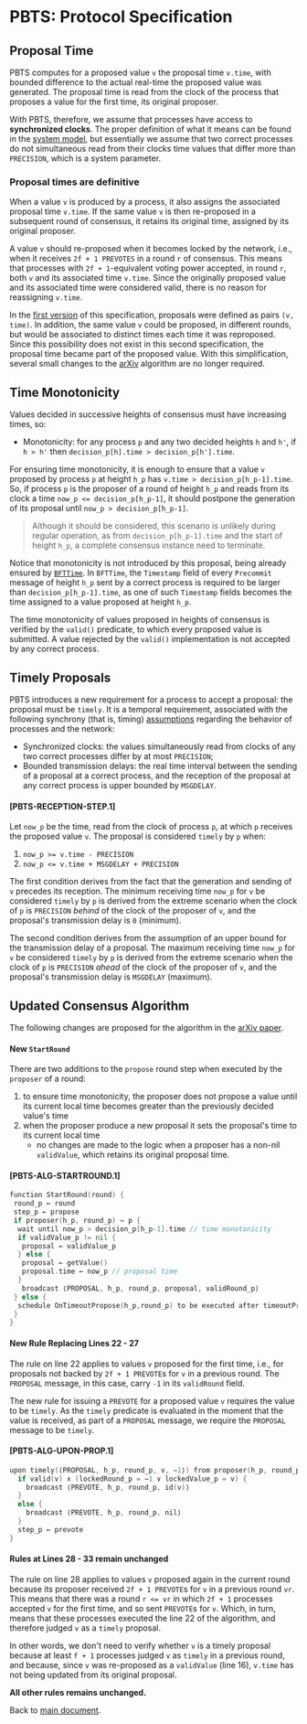 # PBTS: Protocol Specification

## Proposal Time

PBTS computes for a proposed value `v` the proposal time `v.time`, with bounded difference to the actual real-time the proposed value was generated.
The proposal time is read from the clock of the process that proposes a value for the first time, its original proposer.

With PBTS, therefore, we assume that processes have access to **synchronized clocks**.
The proper definition of what it means can be found in the [system model][sysmodel],
but essentially we assume that two correct processes do not simultaneous read from their clocks
time values that differ more than `PRECISION`, which is a system parameter.

### Proposal times are definitive

When a value `v` is produced by a process, it also assigns the associated proposal time `v.time`.
If the same value `v` is then re-proposed in a subsequent round of consensus,
it retains its original time, assigned by its original proposer.

A value `v` should re-proposed when it becomes locked by the network, i.e., when it receives `2f + 1 PREVOTES` in a round `r` of consensus.
This means that processes with `2f + 1`-equivalent voting power accepted, in round `r`, both `v` and its associated time `v.time`.
Since the originally proposed value and its associated time were considered valid, there is no reason for reassigning `v.time`.

In the [first version][algorithm_v1] of this specification, proposals were defined as pairs `(v, time)`.
In addition, the same value `v` could be proposed, in different rounds, but would be associated to distinct times each time it was reproposed.
Since this possibility does not exist in this second specification, the proposal time became part of the proposed value.
With this simplification, several small changes to the [arXiv][arXiv] algorithm are no longer required.

## Time Monotonicity

Values decided in successive heights of consensus must have increasing times, so:

- Monotonicity: for any process `p` and any two decided heights `h` and `h'`, if `h > h'` then `decision_p[h].time > decision_p[h'].time`.

For ensuring time monotonicity, it is enough to ensure that a value `v` proposed by process `p` at height `h_p` has `v.time > decision_p[h_p-1].time`.
So, if process `p` is the proposer of a round of height `h_p` and reads from its clock a time `now_p <= decision_p[h_p-1]`,
it should postpone the generation of its proposal until `now_p > decision_p[h_p-1]`.

> Although it should be considered, this scenario is unlikely during regular operation,
as from `decision_p[h_p-1].time` and the start of height `h_p`, a complete consensus instance need to terminate.

Notice that monotonicity is not introduced by this proposal, being already ensured by  [`BFTTime`][bfttime].
In `BFTTime`, the `Timestamp` field of every `Precommit` message of height `h_p` sent by a correct process is required to be larger than `decision_p[h_p-1].time`, as one of such `Timestamp` fields becomes the time assigned to a value proposed at height `h_p`.

The time monotonicity of values proposed in heights of consensus is verified by the `valid()` predicate, to which every proposed value is submitted.
A value rejected by the `valid()` implementation is not accepted by any correct process.

## Timely Proposals

PBTS introduces a new requirement for a process to accept a proposal: the proposal must be `timely`.
It is a temporal requirement, associated with the following synchrony (that is, timing)
[assumptions][sysmodel] regarding the behavior of processes and the network:

- Synchronized clocks: the values simultaneously read from clocks of any two correct processes differ by at most `PRECISION`;
- Bounded transmission delays: the real time interval between the sending of a proposal at a correct process, and the reception of the proposal at any correct process is upper bounded by `MSGDELAY`.

#### **[PBTS-RECEPTION-STEP.1]**

Let `now_p` be the time, read from the clock of process `p`, at which `p` receives the proposed value `v`.
The proposal is considered `timely` by `p` when:

1. `now_p >= v.time - PRECISION`
1. `now_p <= v.time + MSGDELAY + PRECISION`

The first condition derives from the fact that the generation and sending of `v` precedes its reception.
The minimum receiving time `now_p` for `v` be considered `timely` by `p` is derived from the extreme scenario when
the clock of `p` is `PRECISION` *behind* of the clock of the proposer of `v`, and the proposal's transmission delay is `0` (minimum).

The second condition derives from the assumption of an upper bound for the transmission delay of a proposal.
The maximum receiving time `now_p` for `v` be considered `timely` by `p` is derived from the extreme scenario when
the clock of `p` is `PRECISION` *ahead* of the clock of the proposer of `v`, and the proposal's transmission delay is `MSGDELAY` (maximum).

## Updated Consensus Algorithm

The following changes are proposed for the algorithm in the [arXiv paper][arXiv].

#### New `StartRound`

There are two additions to the `propose` round step when executed by the `proposer` of a round:

1. to ensure time monotonicity, the proposer does not propose a value until its current local time becomes greater than the previously decided value's time
1. when the proposer produce a new proposal it sets the proposal's time to its current local time
   - no changes are made to the logic when a proposer has a non-nil `validValue`, which retains its original proposal time.

#### **[PBTS-ALG-STARTROUND.1]**

```go
function StartRound(round) {
 round_p ← round
 step_p ← propose
 if proposer(h_p, round_p) = p {
  wait until now_p > decision_p[h_p-1].time // time monotonicity
  if validValue_p != nil {
   proposal ← validValue_p
  } else {
   proposal ← getValue()
   proposal.time ← now_p // proposal time
  }
   broadcast ⟨PROPOSAL, h_p, round_p, proposal, validRound_p⟩
 } else {
  schedule OnTimeoutPropose(h_p,round_p) to be executed after timeoutPropose(round_p)
 }
}
```

#### New Rule Replacing Lines 22 - 27

The rule on line 22 applies to values `v` proposed for the first time, i.e., for proposals not backed by `2f + 1 PREVOTE`s for `v` in a previous round.
The `PROPOSAL` message, in this case, carry `-1` in its `validRound` field.

The new rule for issuing a `PREVOTE` for a proposed value `v` requires the value to be `timely`.
As the `timely` predicate is evaluated in the moment that the value is received,
as part of a `PROPOSAL` message, we require the `PROPOSAL` message to be `timely`.

#### **[PBTS-ALG-UPON-PROP.1]**

```go
upon timely(⟨PROPOSAL, h_p, round_p, v, −1⟩) from proposer(h_p, round_p) while step_p = propose do {
  if valid(v) ∧ (lockedRound_p = −1 ∨ lockedValue_p = v) {
    broadcast ⟨PREVOTE, h_p, round_p, id(v)⟩ 
  }
  else {
    broadcast ⟨PREVOTE, h_p, round_p, nil⟩ 
  }
  step_p ← prevote
}
```

#### Rules at Lines 28 - 33 remain unchanged

The rule on line 28 applies to values `v` proposed again in the current round because its proposer received `2f + 1 PREVOTE`s for `v` in a previous round `vr`.
This means that there was a round `r <= vr` in which `2f + 1` processes accepted `v` for the first time, and so sent `PREVOTE`s for `v`.
Which, in turn, means that these processes executed the line 22 of the algorithm, and therefore judged `v` as a `timely` proposal.

In other words, we don't need to verify whether `v` is a timely proposal because at least `f + 1` processes judged `v` as `timely` in a previous round,
and because, since `v` was re-proposed as a `validValue` (line 16), `v.time` has not being updated from its original proposal.

**All other rules remains unchanged.**

Back to [main document][main].

[main]: ./README.md

[algorithm_v1]: ./v1/pbts-algorithm_001_draft.md

[sysmodel]: ./pbts-sysmodel_002_draft.md

[bfttime]: ../bft-time.md
[arXiv]: https://arxiv.org/pdf/1807.04938.pdf
